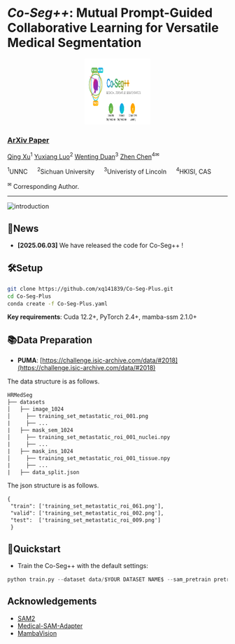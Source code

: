 # *Co-Seg++*: Mutual Prompt-Guided Collaborative Learning for Versatile Medical Segmentation
<p align="center">
  <img src="figs/logo.svg" alt="" width="150" height="150">
</p>


### [ArXiv Paper]() 

[Qing Xu](https://scholar.google.com/citations?user=IzA-Ij8AAAAJ&hl=en&authuser=1)<sup>1</sup> [Yuxiang Luo]()<sup>2</sup> [Wenting Duan](https://scholar.google.com/citations?user=H9C0tX0AAAAJ&hl=en&authuser=1)<sup>3</sup> [Zhen Chen](https://franciszchen.github.io/)<sup>4✉</sup> 

<sup>1</sup>UNNC &emsp; <sup>2</sup>Sichuan University &emsp; <sup>3</sup>Univeristy of Lincoln &emsp; <sup>4</sup>HKISI, CAS &emsp;

<sup>✉</sup> Corresponding Author. 

-------------------------------------------
![introduction](figs/method.png)

## 📰News

- **[2025.06.03]** We have released the code for Co-Seg++ !
## 🛠Setup

```bash
git clone https://github.com/xq141839/Co-Seg-Plus.git
cd Co-Seg-Plus
conda create -f Co-Seg-Plus.yaml
```

**Key requirements**: Cuda 12.2+, PyTorch 2.4+, mamba-ssm 2.1.0+

## 📚Data Preparation
- **PUMA**: [https://challenge.isic-archive.com/data/#2018](https://challenge.isic-archive.com/data/#2018)

The data structure is as follows.
```
HRMedSeg
├── datasets
│   ├── image_1024
│     ├── training_set_metastatic_roi_001.png
|     ├── ...
|   ├── mask_sem_1024
│     ├── training_set_metastatic_roi_001_nuclei.npy
|     ├── ...
|   ├── mask_ins_1024
│     ├── training_set_metastatic_roi_001_tissue.npy
|     ├── ...
|   ├── data_split.json
```
The json structure is as follows.

    { 
     "train": ['training_set_metastatic_roi_061.png'],
     "valid": ['training_set_metastatic_roi_002.png'],
     "test":  ['training_set_metastatic_roi_009.png'] 
     }

## 🎪Quickstart
* Train the Co-Seg++ with the default settings:
```python
python train.py --dataset data/$YOUR DATASET NAME$ --sam_pretrain pretrain/$SAM2 CHECKPOINT$
```

## Acknowledgements

* [SAM2](https://github.com/facebookresearch/sam2)
* [Medical-SAM-Adapter](https://github.com/SuperMedIntel/Medical-SAM-Adapter)
* [MambaVision](https://github.com/NVlabs/MambaVision)


